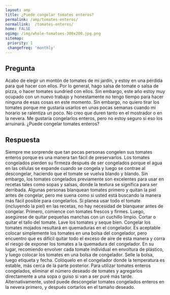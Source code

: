 ```yaml
---
layout: amp
title: ¿Puede congelar tomates enteros?  
permalink: /amp/tomates-enteros/
normallink:  /tomates-enteros/
home: FALSE
ogimg: /img/whole-tomatoes-300x200.jpg.png
sitemap:
 priority: 1
 changefreq: 'monthly'
---
```




## Pregunta

Acabo de elegir un montón de tomates de mi jardín, y estoy en una pérdida para qué hacer con ellos. Por lo general, hago salsa de tomate o salsa de pizza, o hacer tomates sundried con ellos. Sin embargo, este año estoy muy ocupado con un nuevo trabajo y honestamente no tengo tiempo para hacer ninguna de esas cosas en este momento. Sin embargo, no quiero tirar los tomates porque me gustaría usarlos en unas pocas semanas cuando mi horario se ralentiza un poco. No creo que duren tanto en el mostrador o en la nevera. Me gustaría congelarlos enteros, pero no estoy seguro si eso los arruinará. ¿Puede congelar tomates enteros?


<amp-img src="https://sepuedecongelar.com/img/whole-tomatoes-300x200.jpg" alt="¿Puede congelar tomates enteros?" height="400" width="800"></amp-img>


## Respuesta

Siempre me sorprende que tan pocas personas congelen sus tomates enteros porque es una manera tan fácil de preservarlos. Los tomates congelados pierden su firmeza después de ser congelados porque el agua en las células se expande cuando se congela y luego se contrae al descongelar, haciendo que el tomate se vuelva blando y blando. Sin embargo, los tomates congelados previamente son excelentes para usar en recetas tales como sopas y salsas, donde la textura se significa para ser derribada.
Algunas personas blanquean tomates primero y quitan la piel antes de congelar, pero me suena como si usted está buscando la manera más fácil posible para congelarlos. Si planea usar todo el tomate (incluyendo la piel) en las recetas, no hay necesidad de blanquear antes de congelar. Primero, comience con tomates frescos y firmes. Luego, asegúrese de quitar pequeñas manchas con un cuchillo limpio. Cortar o quitar el tallo del tomate. Lave los tomates y seque bien. Congelar los tomates mojados resultará en quemaduras en el congelador.
Es aceptable colocar simplemente los tomates en una bolsa del congelador, pero encuentro que es difícil quitar todo el exceso de aire de esta manera y corra el riesgo de exponer los tomates a la quemadura del congelador. En su lugar, recomiendo envolver cada tomate individual en envoltura de plástico, y luego colocar los tomates en una bolsa de congelador. Selle la bolsa, luego etiqueta y fecha. Colóquelo en el congelador donde la temperatura es estable, más cerca de la parte posterior.
Para utilizar tomates enteros congelados, eliminar el número deseado de tomates y agregarlos directamente a una sopa o guiso si van a ser puré más tarde. Alternativamente, usted puede descongelar tomates congelados enteros en la nevera primero, y después cortarlos en el tamaño deseado.
